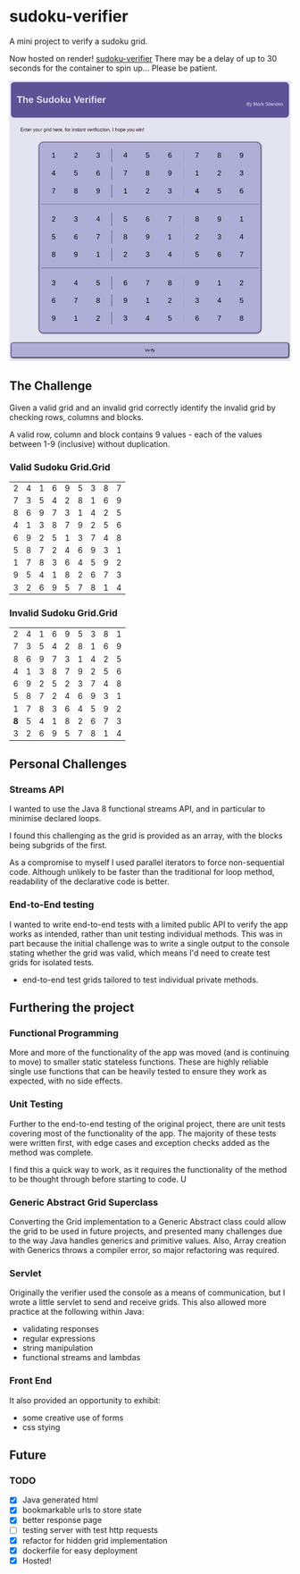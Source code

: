 # sudoku-verifier

A mini project to verify a sudoku grid.

Now hosted on render! [sudoku-verifier](https://sudoku-verifier.onrender.com/)
There may be a delay of up to 30 seconds for the container to spin up... Please be patient.

![Screenshot of the app's front-end](./docs/images/2022-02-07_screenshot.png)

## The Challenge

Given a valid grid and an invalid grid correctly identify the invalid grid by checking rows, columns and blocks.

A valid row, column and block contains 9 values - each of the values between 1-9 (inclusive) without duplication.

### Valid Sudoku Grid.Grid

|     |     |     |     |     |     |     |     |     |
|:---:|:---:|:---:|:---:|:---:|:---:|:---:|:---:|:---:|
|  2  |  4  |  1  |  6  |  9  |  5  |  3  |  8  |  7  |
|  7  |  3  |  5  |  4  |  2  |  8  |  1  |  6  |  9  |
|  8  |  6  |  9  |  7  |  3  |  1  |  4  |  2  |  5  |
|  4  |  1  |  3  |  8  |  7  |  9  |  2  |  5  |  6  |
|  6  |  9  |  2  |  5  |  1  |  3  |  7  |  4  |  8  |
|  5  |  8  |  7  |  2  |  4  |  6  |  9  |  3  |  1  |
|  1  |  7  |  8  |  3  |  6  |  4  |  5  |  9  |  2  |
|  9  |  5  |  4  |  1  |  8  |  2  |  6  |  7  |  3  |
|  3  |  2  |  6  |  9  |  5  |  7  |  8  |  1  |  4  |

### Invalid Sudoku Grid.Grid

|       |     |     |     |     |     |     |     |     |
|:-----:|:---:|:---:|:---:|:---:|:---:|:---:|:---:|:---:|
|   2   |  4  |  1  |  6  |  9  |  5  |  3  |  8  |  1  |
|   7   |  3  |  5  |  4  |  2  |  8  |  1  |  6  |  9  |
|   8   |  6  |  9  |  7  |  3  |  1  |  4  |  2  |  5  |
|   4   |  1  |  3  |  8  |  7  |  9  |  2  |  5  |  6  |
|   6   |  9  |  2  |  5  |  2  |  3  |  7  |  4  |  8  |
|   5   |  8  |  7  |  2  |  4  |  6  |  9  |  3  |  1  |
|   1   |  7  |  8  |  3  |  6  |  4  |  5  |  9  |  2  |
| **8** |  5  |  4  |  1  |  8  |  2  |  6  |  7  |  3  |
|   3   |  2  |  6  |  9  |  5  |  7  |  8  |  1  |  4  |

## Personal Challenges

### Streams API

I wanted to use the Java 8 functional streams API, and in particular to minimise declared loops.

I found this challenging as the grid is provided as an array, with the blocks being subgrids of the first.

As a compromise to myself I used parallel iterators to force non-sequential code. Although unlikely to be faster than
the traditional for loop method, readability of the declarative code is better.

### End-to-End testing

I wanted to write end-to-end tests with a limited public API to verify the app works as intended, rather than unit
testing individual methods. This was in part because the initial challenge was to write a single output to the console
stating whether the grid was valid, which means I'd need to create test grids for isolated tests.

- end-to-end test grids tailored to test individual private methods.

## Furthering the project

### Functional Programming

More and more of the functionality of the app was moved (and is continuing to move) to smaller static stateless
functions. These are highly reliable single use functions that can be heavily tested to ensure they work as expected,
with no side effects.

### Unit Testing

Further to the end-to-end testing of the original project, there are unit tests covering most of the functionality of
the app. The majority of these tests were written first, with edge cases and exception checks added as the method was
complete.

I find this a quick way to work, as it requires the functionality of the method to be thought through before starting to
code. U

### Generic Abstract Grid Superclass

Converting the Grid implementation to a Generic Abstract class could allow the grid to be used in future projects, and
presented many challenges due to the way Java handles generics and primitive values. Also, Array creation with Generics
throws a compiler error, so major refactoring was required.

### Servlet

Originally the verifier used the console as a means of communication, but I wrote a little servlet to send and receive
grids. This also allowed more practice at the following within Java:

- validating responses
- regular expressions
- string manipulation
- functional streams and lambdas

### Front End

It also provided an opportunity to exhibit:

- some creative use of forms
- css stying

## Future

### TODO

- [X] Java generated html
- [X] bookmarkable urls to store state
- [X] better response page
- [ ] testing server with test http requests
- [X] refactor for hidden grid implementation
- [X] dockerfile for easy deployment
- [X] Hosted!